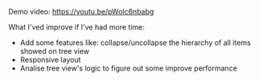 Demo video: https://youtu.be/pWolc6nbabg

What I'ved improve if I've had more time:
- Add some features like: collapse/uncollapse the hierarchy of all items showed on tree view
- Responsive layout
- Analise tree view's  logic to figure out some improve performance
